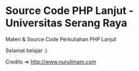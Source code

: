 Source Code PHP Lanjut - Universitas Serang Raya
================================================

Materi &amp; Source Code Perkuliahan PHP Lanjut

Selamat belajar :)

Credits => http://www.nurulimam.com
